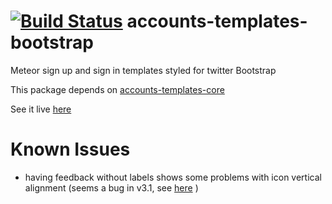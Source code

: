 [![Build Status](https://travis-ci.org/splendido/accounts-templates-bootstrap.svg?branch=master)](https://travis-ci.org/splendido/accounts-templates-bootstrap)
accounts-templates-bootstrap
========================

Meteor sign up and sign in templates styled for twitter Bootstrap

This package depends on [accounts-templates-core](https://github.com/splendido/accounts-templates-core.git)

See it live [here](http://accounts-templates.meteor.com)


Known Issues
============


 * having feedback without labels shows some problems with icon vertical alignment (seems a bug in v3.1, see [here](https://github.com/twbs/bootstrap/issues/12873) )